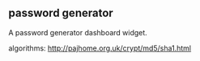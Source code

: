 password generator
------------------

A password generator dashboard widget.

algorithms: http://pajhome.org.uk/crypt/md5/sha1.html
